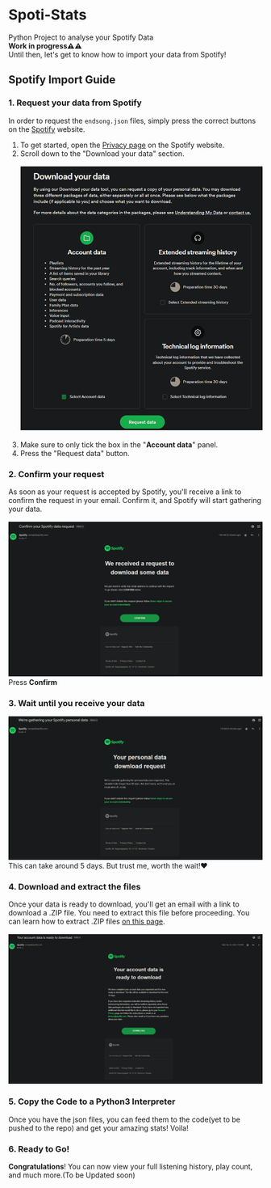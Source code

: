 # Spoti-Stats
 Python Project to analyse your Spotify Data<br>
 **Work in progress⚠⚠**<br>
 Until then, let's get to know how to import your data from Spotify!

 ## Spotify Import Guide
 ### **1. Request your data from Spotify**<br>
 In order to request the ```endsong.json``` files, simply press the correct buttons on the [Spotify](https://open.spotify.com/) website.
   1.  To get started, open the [Privacy page](https://www.spotify.com/account/privacy/) on the Spotify website.
   2.  Scroll down to the "Download your data" section.<br><br>
   ![preview](preview.png)<br><br>
   3.  Make sure to only tick the box in the "**Account data**" panel. 
   4.  Press the "Request data" button.
### **2. Confirm your request**<br>
As soon as your request is accepted by Spotify, you'll receive a link to confirm the request in your email. Confirm it, and Spotify will start gathering your data.<br><br>
![preview](email-preview.png)<br>
Press **Confirm**
### **3. Wait until you receive your data**<br>
![preview](email2-preview.png)<br>
This can take around 5 days. But trust me, worth the wait!♥<br>
### **4. Download and extract the files**<br>
Once your data is ready to download, you'll get an email with a link to download a .ZIP file. You need to extract this file before proceeding. You can learn how to extract .ZIP files [on this page](https://www.youtube.com/watch?v=XAFwU2BQwHE).<br><br>
![preview](email3-preview.png)<br>
### **5. Copy the Code to a Python3 Interpreter**<br>
Once you have the json files, you can feed them to the code(yet to be pushed to the repo) and get your amazing stats! Voila!
### **6. Ready to Go!** <br>
**Congratulations**! You can now view your full listening history, play count, and much more.(To be Updated soon)

